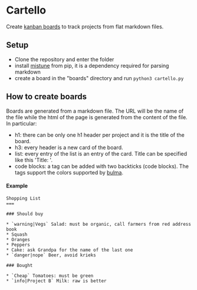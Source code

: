 # Cartello
Create [kanban boards](https://en.wikipedia.org/wiki/Kanban_board) to track projects from flat markdown files.

## Setup
* Clone the repository and enter the folder
* install [mistune](https://github.com/lepture/mistune) from pip, it is a dependency required for parsing markdown
* create a board in the "boards" directory and run `python3 cartello.py`

## How to create boards

Boards are generated from a markdown file. The URL will be the name of the file while the html of the page is generated from the content of the file.
In particular:

* h1: there can be only one h1 header per project and it is the title of the board.
* h3: every header is a new card of the board.
* list: every entry of the list is an entry of the card. Title can be specified like this 'Title: '.
* code blocks: a tag can be added with two backticks (code blocks). The tags support the colors supported by [bulma](https://bulma.io/documentation/overview/colors/).

#### Example

```
Shopping List
===

### Should buy

* `warning|Vegs` Salad: must be organic, call farmers from red address book
* Squash
* Oranges
* Peppers
* Cake: ask Grandpa for the name of the last one
* `danger|nope` Beer, avoid krieks

### Bought

* `Cheap` Tomatoes: must be green
* `info|Project B` Milk: raw is better

```

